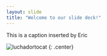 ```yaml
---
layout: slide
title: "Welcome to our slide deck!"
---
```


This is a caption inserted by Eric

![luchadortocat](https://octodex.github.com/images/luchadortocat.png)
{: .center}

